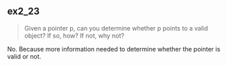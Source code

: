 ## ex2_23
>Given a pointer p, can you determine whether p points to a valid object? If so, how? If not, why not?

No. Because more information needed to determine whether the pointer is valid or not.
